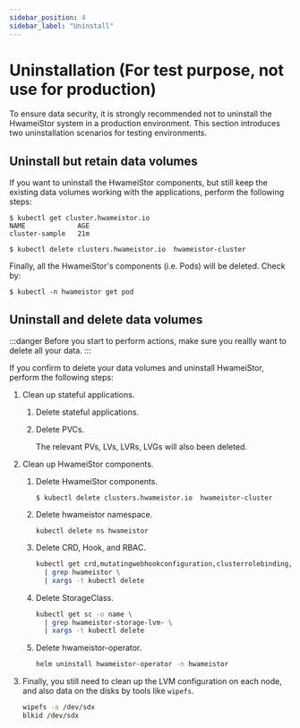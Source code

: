 ```yaml
---
sidebar_position: 4
sidebar_label: "Uninstall"
---
```


# Uninstallation (For test purpose, not use for production)

To ensure data security, it is strongly recommended not to uninstall the HwameiStor system in a production environment.
This section introduces two uninstallation scenarios for testing environments.

## Uninstall but retain data volumes

If you want to uninstall the HwameiStor components, but still keep the existing data volumes working with the applications, perform the following steps:

```console
$ kubectl get cluster.hwameistor.io
NAME             AGE
cluster-sample   21m

$ kubectl delete clusters.hwameistor.io  hwameistor-cluster
```

Finally, all the HwameiStor's components (i.e. Pods) will be deleted. Check by:

```console
$ kubectl -n hwameistor get pod
```

## Uninstall and delete data volumes

:::danger
Before you start to perform actions, make sure you reallly want to delete all your data.
:::

If you confirm to delete your data volumes and uninstall HwameiStor, perform the following steps:

1. Clean up stateful applications.

   1. Delete stateful applications.

   1. Delete PVCs.

      The relevant PVs, LVs, LVRs, LVGs will also been deleted.

1. Clean up HwameiStor components.

   1. Delete HwameiStor components.

      ```console
      $ kubectl delete clusters.hwameistor.io  hwameistor-cluster
      ```

   2. Delete hwameistor namespace.

      ```console
      kubectl delete ns hwameistor
      ```

   3. Delete CRD, Hook, and RBAC.

      ```bash
      kubectl get crd,mutatingwebhookconfiguration,clusterrolebinding,clusterrole -o name \
        | grep hwameistor \
        | xargs -t kubectl delete
      ```

   4. Delete StorageClass.

      ```bash
      kubectl get sc -o name \
        | grep hwameistor-storage-lvm- \
        | xargs -t kubectl delete
      ```

   5. Delete hwameistor-operator.

      ```bash
      helm uninstall hwameistor-operator -n hwameistor
      ```

3. Finally, you still need to clean up the LVM configuration on each node, and also data on the disks by tools like `wipefs`.

   ```bash
   wipefs -a /dev/sdx
   blkid /dev/sdx
   ```
